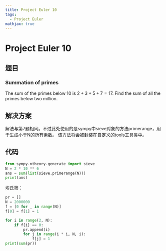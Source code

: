 ```yaml
---
title: Project Euler 10
tags:
  - Project Euler
mathjax: true
---
```

<escape><!-- more --></escape>

# Project Euler 10
## 题目
### Summation of primes

The sum of the primes below $10$ is $2 + 3 + 5 + 7 = 17$.
Find the sum of all the primes below two million.

## 解决方案

解法与第7题相同。不过此处使用的是sympy中sieve对象的方法primerange，用于生成小于N的所有素数。
该方法将会被封装在自定义的tools工具类中。

## 代码

```py
from sympy.ntheory.generate import sieve
N = 2 * 10 ** 6
ans = sum(list(sieve.primerange(N)))
print(ans)
```
埃氏筛：
```py
pr = []
N = 2000000
f = [0 for _ in range(N)]
f[0] = f[1] = 1

for i in range(2, N):
    if f[i] == 0:
        pr.append(i)
        for j in range(i * i, N, i):
            f[j] = 1
print(sum(pr))
```